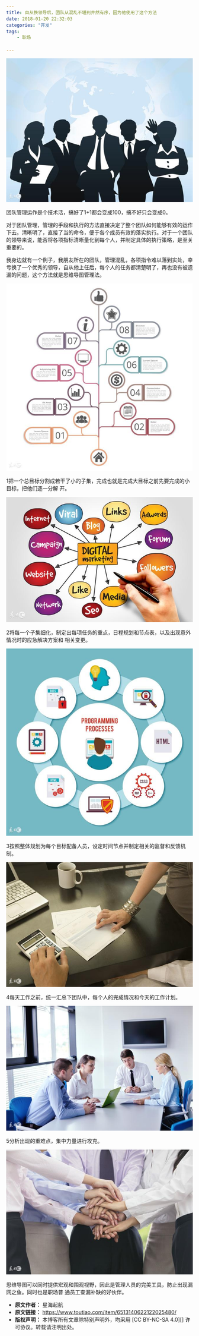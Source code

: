 ```yaml
---
title: 自从换领导后，团队从混乱不堪到井然有序，因为他使用了这个方法
date: 2018-01-20 22:32:03
categories: "开发"
tags:
	- 职场

---
```


![自从换领导后，团队从混乱不堪到井然有序，因为他使用了这个方法][AFRB-YNNJ-EYFI.jpg]

团队管理运作是个技术活，搞好了1+1都会变成100，搞不好只会变成0。

对于团队管理，管理的手段和执行的方法直接决定了整个团队如何能够有效的运作下去。清晰明了，直接了当的命令，便于各个成员有效的落实执行。对于一个团队的领导来说，能否将各项指标清晰量化到每个人，并制定具体的执行策略，是至关重要的。

我身边就有一个例子，我朋友所在的团队，管理混乱，各项指令难以落到实处，幸亏换了一个优秀的领导，自从他上任后，每个人的任务都清楚明了，再也没有被遗漏的问题，这个方法就是思维导图管理法。

![自从换领导后，团队从混乱不堪到井然有序，因为他使用了这个方法][I67V-ARB6-3Y7V.jpg]

1把一个总目标分割成若干了小的子集，完成也就是完成大目标之前先要完成的小目标，把他们逐一分解 开。

![自从换领导后，团队从混乱不堪到井然有序，因为他使用了这个方法][UFFR-AMQU-A7JQ.jpg]

2将每一个子集细化，制定出每项任务的重点，日程规划和节点表，以及出现意外情况时的应急解决方案和 相关变更。

![自从换领导后，团队从混乱不堪到井然有序，因为他使用了这个方法][VREA-7ZEZ-ZZ73.jpg]

3按照整体规划为每个目标配备人员，设定时间节点并制定相关的监督和反馈机制。

![自从换领导后，团队从混乱不堪到井然有序，因为他使用了这个方法][QVMY-6BVE-2IBN.jpg]

4每天工作之前，统一汇总下团队中，每个人的完成情况和今天的工作计划。

![自从换领导后，团队从混乱不堪到井然有序，因为他使用了这个方法][2QZ3-MBJZ-NEVF.jpg]

5分析出现的重难点，集中力量进行攻克。

![自从换领导后，团队从混乱不堪到井然有序，因为他使用了这个方法][R6FJ-MVMM-YZFN.jpg]

思维导图可以同时提供宏观和围观视野，因此是管理人员的完美工具，防止出现漏网之鱼。同时也是职场普 通员工查漏补缺的好伙伴。


[AFRB-YNNJ-EYFI.jpg]: static/resources/crawler/AFRB-YNNJ-EYFI.jpg
[I67V-ARB6-3Y7V.jpg]: static/resources/crawler/I67V-ARB6-3Y7V.jpg
[UFFR-AMQU-A7JQ.jpg]: static/resources/crawler/UFFR-AMQU-A7JQ.jpg
[VREA-7ZEZ-ZZ73.jpg]: static/resources/crawler/VREA-7ZEZ-ZZ73.jpg
[QVMY-6BVE-2IBN.jpg]: static/resources/crawler/QVMY-6BVE-2IBN.jpg
[2QZ3-MBJZ-NEVF.jpg]: static/resources/crawler/2QZ3-MBJZ-NEVF.jpg
[R6FJ-MVMM-YZFN.jpg]: static/resources/crawler/R6FJ-MVMM-YZFN.jpg
 *  **原文作者：** 星海起航
 *  **原文链接：** https://www.toutiao.com/item/6513140622122025480/
 *  **版权声明：** 本博客所有文章除特别声明外，均采用 [CC BY-NC-SA 4.0][] 许可协议。转载请注明出处。
